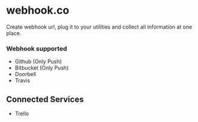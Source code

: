 # webhook.co

Create webhook url, plug it to your utilities and collect all information at one place.

### Webhook supported

* Github (Only Push)
* Bitbucket (Only Push)
* Doorbell
* Travis

## Connected Services

* Trello
